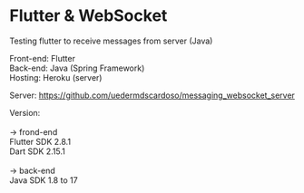 # Flutter & WebSocket

Testing flutter to receive messages from server (Java)

Front-end: Flutter <br />
Back-end: Java (Spring Framework) <br />
Hosting: Heroku (server)

Server: https://github.com/uedermdscardoso/messaging_websocket_server
<br />

Version:  <br />
<br/>
-> frond-end <br /> 
Flutter SDK 2.8.1 <br />
Dart SDK 2.15.1  <br />
<br />
-> back-end <br />
Java SDK 1.8 to 17

